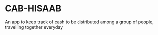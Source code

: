 # CAB-HISAAB
An app to keep track of cash to be distributed among  a group of people, travelling together everyday
